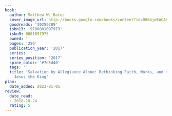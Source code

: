 ```yaml
---
book:
  author: Matthew W. Bates
  cover_image_url: http://books.google.com/books/content?id=0864jwEACAAJ&printsec=frontcover&img=1&zoom=1&source=gbs_api
  goodreads: '30259209'
  isbn13: '9780801097973'
  isbn9: 0801097975
  owned: ''
  pages: '256'
  publication_year: '2017'
  series: ''
  series_position: '2017'
  spine_color: '#7d5d40'
  tags: ''
  title: 'Salvation by Allegiance Alone: Rethinking Faith, Works, and the Gospel of
    Jesus the King'
plan:
  date_added: 2023-01-01
review:
  date_read:
  - 2018-10-24
  rating: 5
---
```


